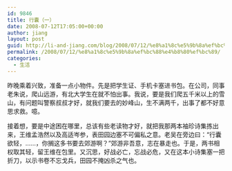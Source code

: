 ```yaml
---
id: 9846
title: 行囊（一）
date: 2008-07-12T17:05:00+00:00
author: jiang
layout: post
guid: http://li-and-jiang.com/blog/2008/07/12/%e8%a1%8c%e5%9b%8a%ef%bc%88%e4%b8%80%ef%bc%89/
permalink: /2008/07/12/%e8%a1%8c%e5%9b%8a%ef%bc%88%e4%b8%80%ef%bc%89/
categories:
  - 生活
---
```

昨晚乘着兴致，准备一点小物件。先是把学生证、手机卡塞进书包。在公司，同事老朱说，爬山远游，有北大学生在就不怕出事。我说，要是我们爬五千米以上的雪山，有问题叫警察叔叔才好，就我们要去的妙峰山，生不满两千，出事了都不好意思求救。噫。 

接着想，要是中途困在哪里，总该有些老读物才好，就把我那两本袖珍诗集拣出来，王维孟浩然以及高适岑参，表田园边塞不可偏私之意。老吴在旁边曰：“行囊欲轻，……，你搁这多书要去郊游啊？”郊游非吾意，志在暴走也。于是，两书相权取其轻，留王维在包里。又沉思，好战必亡，忘战必危，又在这本小诗集塞一把折刀，以示书卷不忘戈兵，田园不掩凶杀之气也。